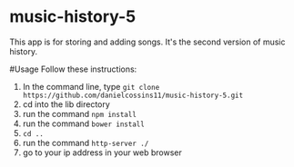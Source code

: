 # music-history-5
This app is for storing and adding songs. It's the second version of music history.

#Usage
Follow these instructions:

  1. In the command line, type ```git clone https://github.com/danielcossins11/music-history-5.git```
  2. cd into the lib directory
  3. run the command ```npm install```
  4. run the command ```bower install```
  5. ```cd ..```
  6. run the command ```http-server ./```
  7. go to your ip address in your web browser
